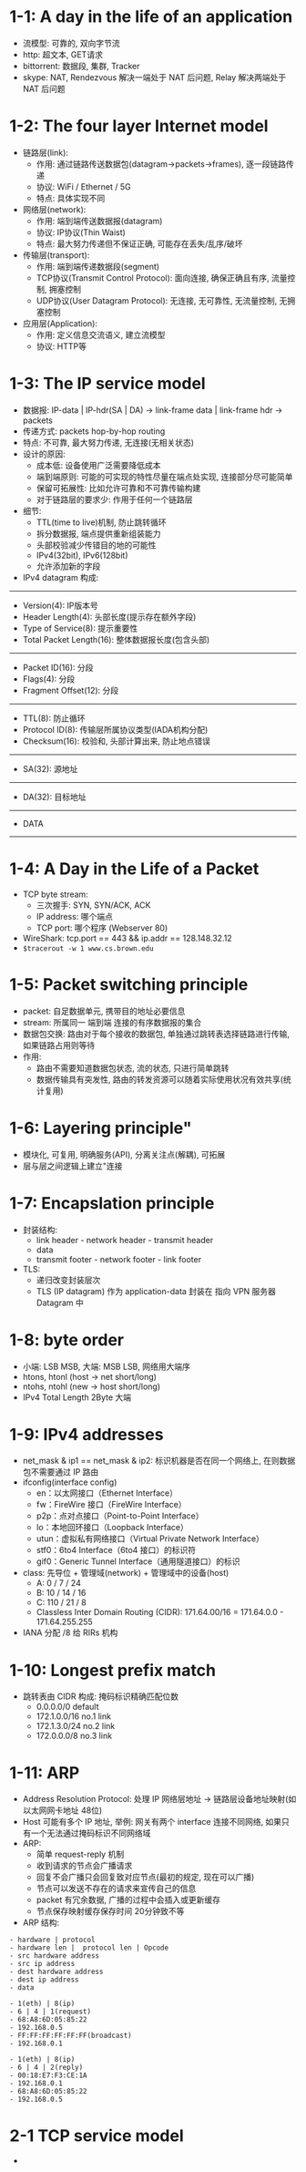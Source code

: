 # 1-1: A day in the life of an application
- 流模型: 可靠的, 双向字节流 
- http: 超文本, GET请求
- bittorrent: 数据段, 集群, Tracker
- skype: NAT, Rendezvous 解决一端处于 NAT 后问题, Relay 解决两端处于 NAT 后问题

# 1-2: The four layer Internet model
- 链路层(link): 
  - 作用: 通过链路传送数据包(datagram->packets->frames), 逐一段链路传递
  - 协议: WiFi / Ethernet / 5G 
  - 特点: 具体实现不同
- 网络层(network):
  - 作用: 端到端传送数据报(datagram)
  - 协议: IP协议(Thin Waist)
  - 特点: 最大努力传递但不保证正确, 可能存在丢失/乱序/破坏
- 传输层(transport): 
  - 作用: 端到端传递数据段(segment)
  - TCP协议(Transmit Control Protocol): 面向连接, 确保正确且有序, 流量控制, 拥塞控制
  - UDP协议(User Datagram Protocol): 无连接, 无可靠性, 无流量控制, 无拥塞控制
- 应用层(Application): 
  - 作用: 定义信息交流语义, 建立流模型
  - 协议: HTTP等

# 1-3: The IP service model 
- 数据报: IP-data | IP-hdr(SA | DA) -> link-frame data | link-frame hdr -> packets
- 传递方式: packets hop-by-hop routing
- 特点: 不可靠, 最大努力传递, 无连接(无相关状态)
- 设计的原因:
  - 成本低: 设备使用广泛需要降低成本
  - 端到端原则: 可能的可实现的特性尽量在端点处实现, 连接部分尽可能简单
  - 保留可拓展性: 比如允许可靠和不可靠传输构建
  - 对于链路层的要求少: 作用于任何一个链路层
- 细节:  
  - TTL(time to live)机制, 防止跳转循环
  - 拆分数据报, 端点提供重新组装能力
  - 头部校验减少传错目的地的可能性
  - IPv4(32bit), IPv6(128bit)
  - 允许添加新的字段
- IPv4 datagram 构成:
-----------------------------------------------------
  - Version(4): IP版本号
  - Header Length(4): 头部长度(提示存在额外字段) 
  - Type of Service(8): 提示重要性
  - Total Packet Length(16): 整体数据报长度(包含头部)
-----------------------------------------------------
  - Packet ID(16): 分段
  - Flags(4): 分段
  - Fragment Offset(12): 分段
-----------------------------------------------------
  - TTL(8): 防止循环
  - Protocol ID(8): 传输层所属协议类型(IADA机构分配)
  - Checksum(16): 校验和, 头部计算出来, 防止地点错误
-----------------------------------------------------
  - SA(32): 源地址 
-----------------------------------------------------
  - DA(32): 目标地址
-----------------------------------------------------
  - DATA  
-----------------------------------------------------

# 1-4: A Day in the Life of a Packet
- TCP byte stream:
  - 三次握手: SYN, SYN/ACK, ACK 
  - IP address: 哪个端点
  - TCP port: 哪个程序 (Webserver 80)
- WireShark: tcp.port == 443 && ip.addr == 128.148.32.12
- `$tracerout -w 1 www.cs.brown.edu`

# 1-5: Packet switching principle
- packet: 自足数据单元, 携带目的地址必要信息
- stream: 所属同一 端到端 连接的有序数据报的集合
- 数据包交换: 路由对于每个接收的数据包, 单独通过跳转表选择链路进行传输, 如果链路占用则等待
- 作用: 
  - 路由不需要知道数据包状态, 流的状态, 只进行简单跳转 
  - 数据传输具有突发性, 路由的转发资源可以随着实际使用状况有效共享(统计复用)

# 1-6: Layering principle"
- 模块化, 可复用, 明确服务(API), 分离关注点(解耦), 可拓展
- 层与层之间逻辑上建立"连接

# 1-7: Encapslation principle
- 封装结构:
  - link header - network header - transmit header 
  - data
  - transmit footer - network footer - link footer
- TLS:
  - 递归改变封装层次 
  - TLS (IP datagram) 作为 application-data 封装在 指向 VPN 服务器 Datagram 中

# 1-8: byte order
- 小端: LSB MSB, 大端: MSB LSB, 网络用大端序
- htons, htonl (host -> net short/long)
- ntohs, ntohl (new -> host short/long)
- IPv4 Total Length 2Byte 大端

# 1-9: IPv4 addresses
- net_mask & ip1 == net_mask & ip2: 标识机器是否在同一个网络上, 在则数据包不需要通过 IP 路由
- ifconfig(interface config)
  - en：以太网接口（Ethernet Interface）
  - fw：FireWire 接口（FireWire Interface）
  - p2p：点对点接口（Point-to-Point Interface）
  - lo：本地回环接口（Loopback Interface）
  - utun：虚拟私有网络接口（Virtual Private Network Interface） 
  - stf0：6to4 Interface（6to4 接口）的标识符
  - gif0：Generic Tunnel Interface（通用隧道接口）的标识
- class: 先导位 + 管理域(network) + 管理域中的设备(host)
  - A: 0 / 7 / 24  
  - B: 10 / 14 / 16
  - C: 110 / 21 / 8
  - Classless Inter Domain Routing (CIDR): 171.64.00/16 = 171.64.0.0 - 171.64.255.255
- IANA 分配 /8 给 RIRs 机构

# 1-10: Longest prefix match
- 跳转表由 CIDR 构成: 掩码标识精确匹配位数
  - 0.0.0.0/0     default 
  - 172.1.0.0/16  no.1 link
  - 172.1.3.0/24  no.2 link
  - 172.0.0.0/8   no.3 link

# 1-11: ARP
- Address Resolution Protocol: 处理 IP 网络层地址 -> 链路层设备地址映射(如以太网网卡地址 48位)
- Host 可能有多个 IP 地址, 举例: 网关有两个 interface 连接不同网络, 如果只有一个无法通过掩码标识不同网络域
- ARP: 
  - 简单 request-reply 机制
  - 收到请求的节点会广播请求
  - 回复不会广播只会回复致对应节点(最初的规定, 现在可以广播)
  - 节点可以发送不存在的请求来宣传自己的信息
  - packet 有冗余数据, 广播的过程中会插入或更新缓存
  - 节点保存映射缓存保存时间 20分钟致不等
- ARP 结构:  
```
- hardware | protocol
- hardware len |  protocol len | Opcode
- src hardware address 
- src ip address
- dest hardware address 
- dest ip address
- data

- 1(eth) | 8(ip)
- 6 | 4 | 1(request)
- 68:A8:6D:05:85:22
- 192.168.0.5
- FF:FF:FF:FF:FF:FF(broadcast)
- 192.168.0.1

- 1(eth) | 8(ip)
- 6 | 4 | 2(reply)
- 00:18:E7:F3:CE:1A
- 192.168.0.1
- 68:A8:6D:05:85:22
- 192.168.0.5
```


# 2-1 TCP service model
- 
